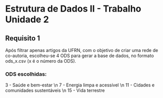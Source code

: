 # Estrutura de Dados II - Trabalho Unidade 2 

## Requisito 1
Após filtrar apenas artigos da UFRN, com o objetivo de criar uma rede de co-autoria, escolheu-se 4 ODS para gerar a base de dados, no formato ods_x.csv (x é o número da ODS).

### ODS escolhidas: 
3 - Saúde e bem-estar \n
7 - Energia limpa e acessível \n
11 - Cidades e comunidades sustentáveis \n
15 - Vida terrestre
